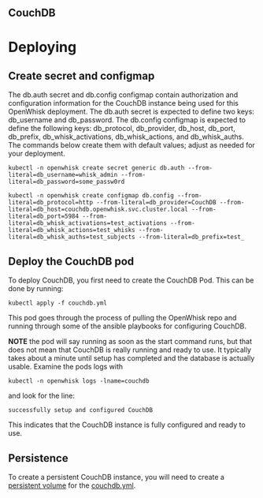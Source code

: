 CouchDB
-----

# Deploying

## Create secret and configmap

The db.auth secret and db.config configmap contain authorization and
configuration information for the CouchDB instance being used for this
OpenWhisk deployment.  The db.auth secret is expected to define two
keys: db_username and db_password. The db.config configmap is expected
to define the following keys: db_protocol, db_provider, db_host, db_port,
db_prefix, db_whisk_activations, db_whisk_actions, and db_whisk_auths.
The commands below create them with default values; adjust as needed for
your deployment.

```
kubectl -n openwhisk create secret generic db.auth --from-literal=db_username=whisk_admin --from-literal=db_password=some_passw0rd
```

```
kubectl -n openwhisk create configmap db.config --from-literal=db_protocol=http --from-literal=db_provider=CouchDB --from-literal=db_host=couchdb.openwhisk.svc.cluster.local --from-literal=db_port=5984 --from-literal=db_whisk_activations=test_activations --from-literal=db_whisk_actions=test_whisks --from-literal=db_whisk_auths=test_subjects --from-literal=db_prefix=test_
```

## Deploy the CouchDB pod

To deploy CouchDB, you first need to create the CouchDB
Pod. This can be done by running:

```
kubectl apply -f couchdb.yml
```

This pod goes through the process of pulling the OpenWhisk
repo and running through some of the ansible playbooks for
configuring CouchDB.

**NOTE** the pod will say running as soon as the start command runs,
but that does not mean that CouchDB is really running and ready to
use. It typically takes about a minute until setup has completed and
the database is actually usable. Examine the pods logs with

```
kubectl -n openwhisk logs -lname=couchdb
```

and look for the line:

```
successfully setup and configured CouchDB
```

This indicates that the CouchDB instance is fully configured and ready to use.

## Persistence

To create a persistent CouchDB instance, you will need
to create a [persistent volume](https://kubernetes.io/docs/concepts/storage/persistent-volumes/)
for the [couchdb.yml](couchdb.yml).
